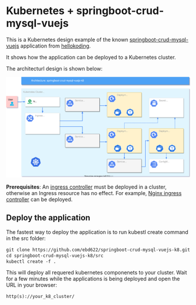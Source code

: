 # Kubernetes + springboot-crud-mysql-vuejs
This is a Kubernetes design example of the known [springboot-crud-mysql-vuejs](https://github.com/hellokoding/hellokoding-courses/tree/master/springboot-examples/springboot-crud-mysql-vuejs) application from [hellokoding](https://github.com/hellokoding).

It shows how the application can be deployed to a Kubernetes cluster. 

The architecturl design is shown below:

![GitHub Logo](/img/k8_crud_diagram.svg)

**Prerequisites**: An [ingress controller](https://kubernetes.io/docs/concepts/services-networking/ingress-controllers) must be deployed in a cluster, otherwise an Ingress resource has no effect. For example, [Nginx ingress controller](https://docs.nginx.com/nginx-ingress-controller/installation/) can be deployed.

## Deploy the application
The fastest way to deploy the application is to run kubestl create command in the src folder:

```
git clone https://github.com/ebd622/springboot-crud-mysql-vuejs-k8.git
cd springboot-crud-mysql-vuejs-k8/src
kubectl create -f .
```

This will deploy all requered kubernetes componenets to your cluster. Wait for a few minutes while the applications is being deployed and open the URL in your browser:
```
http(s)://your_k8_cluster/
```




